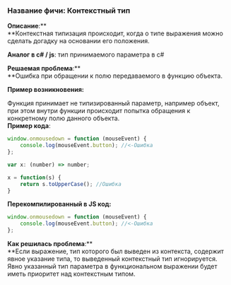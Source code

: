 ### Название фичи: Контекстный тип

**Описание**:**  
**Контекстная типизация происходит, когда о типе выражения можно сделать догадку на основании его положения.

**Аналог в c\# / js**: тип принимаемого параметра в с\#

**Решаемая проблема**:**  
**Ошибка при обращении к полю передаваемого в функцию объекта.

**Пример возникновения:**

Функция принимает не типизированный параметр, например объект, при этом внутри функции происходит попытка обращения к конкретному полю данного объекта.  
**Пример кода**:

```js
window.onmousedown = function (mouseEvent) {
    console.log(mouseEvent.button); //<-Ошибка
};
```

```js
var x: (number) => number;

x = function(s) {
    return s.toUpperCase(); //Ошибка
}
```

**Перекомпилированный в JS код:**

```js
window.onmousedown = function (mouseEvent) {
    console.log(mouseEvent.button); //<-Ошибка
};
```

**Как решилась проблема**:**  
**Если выражение, тип которого был выведен из контекста, содержит явное указание типа, то выведенный контекстный тип игнорируется. Явно указанный тип параметра в функциональном выражении будет иметь приоритет над контекстным типом.

